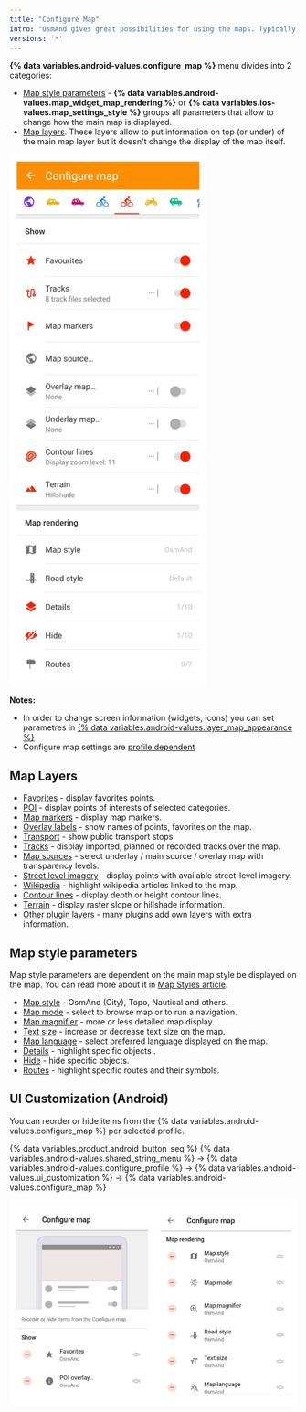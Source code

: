 ```yaml
---
title: "Configure Map"
intro: "OsmAnd gives great possibilities for using the maps. Typically maps needs to be configured for your needs, so you could highlight Favorite points, Navigation markers or special Points of Interests on the map. You could also make visible specific routes or 3rd party GPX files and you could overlay the map with relief information or satellite imagery. All visible map information is configurable via Configure Map menu."
versions: '*'
---
```


**{% data variables.android-values.configure_map %}** menu divides into 2 categories:
- [Map style parameters](#map-style-parameters) - **{% data variables.android-values.map_widget_map_rendering %}** or **{% data variables.ios-values.map_settings_style %}** groups all parameters that allow to change how the main map is displayed.
- [Map layers](#map-layers). These layers allow to put information on top (or under) of the main map layer but it doesn't change the display of the map itself.


![Configure map](/assets/images/map/configure-map.png)

**Notes:** 
- In order to change screen information (widgets, icons) you can set parametres in [{% data variables.android-values.layer_map_appearance %}](/osmand/widgets/general)
- Configure map settings are [profile dependent](/osmand/personal/profiles)

## Map Layers
   - [Favorites](/osmand/map/point-layers-on-map) - display favorites points.
   - [POI](/osmand/map/point-layers-on-map) - display points of interests of selected categories.
   - [Map markers](/osmand/map/point-layers-on-map) - display map markers.
   - [Overlay labels](/osmand/map/point-layers-on-map) - show names of points, favorites on the map.
   - [Transport](/osmand/map/map-styles-and-parameters#transport) - show public transport stops.
   - [Tracks](/osmand/map/tracks-on-map) - display imported, planned or recorded tracks over the map.
   - [Map sources](/osmand/map/online-raster-maps#select-map-as-main--underlay--overlay-layer) - select underlay / main source / overlay map with transparency levels.
   - [Street level imagery](/osmand/map/street-level-imagery) - display points with available street-level imagery.
   - [Wikipedia](/osmand/map/wikipedia) - highlight wikipedia articles linked to the map.
   - [Contour lines](/osmand/map/contour-lines-hillshade) - display depth or height contour lines.
   - [Terrain](/osmand/map/contour-lines-hillshade) - display raster slope or hillshade information.
   - [Other plugin layers](/osmand/plugins) - many plugins add own layers with extra information.

## Map style parameters
Map style parameters are dependent on the main map style be displayed on the map. You can read more about it in [Map Styles article](/osmand/map/map-styles-and-parameters).
   - [Map style](/osmand/map/map-styles-and-parameters#default-map-styles) - OsmAnd (City), Topo, Nautical and others.
   - [Map mode](/osmand/map/map-styles-and-parameters#map-mode) - select to browse map or to run a navigation.
   - [Map magnifier](/osmand/map/map-styles-and-parameters#map-magnifier) - more or less detailed map display.
   - [Text size](/osmand/map/map-styles-and-parameters#text-size) - increase or decrease text size on the map.
   - [Map language](/osmand/map/map-styles-and-parameters#map-language) - select preferred language displayed on the map.
   - [Details](/osmand/map/map-styles-and-parameters#details) - highlight specific objects .
   - [Hide](/osmand/map/map-styles-and-parameters#hide) - hide specific objects.
   - [Routes](/osmand/map/map-styles-and-parameters#routes) - highlight specific routes and their symbols.
   
## UI Customization (Android)
   
You can reorder or hide items from the {% data variables.android-values.configure_map %} per selected profile.
   
{% data variables.product.android_button_seq %} {% data variables.android-values.shared_string_menu %} → {% data variables.android-values.configure_profile %} → {% data variables.android-values.ui_customization %} → {% data variables.android-values.configure_map %} 

![Configure map items ](/assets/images/settings/configure_map_items.png)